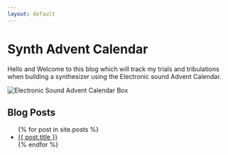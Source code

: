 ```yaml
---
layout: default
---
```


# Synth Advent Calendar

Hello and Welcome to this blog which will track my trials and tribulations when building a synthesizer using the Electronic sound Advent Calendar.

![Electronic Sound Advent Calendar Box](./assets/2023-11-30/Elec_Snd_Advent_Calendar.png)

## Blog Posts

<ul>
  {% for post in site.posts %}
  <li><a href="{{ post.url | relative_url }}">{{ post.title }}</a></li>
  {% endfor %}
</ul>